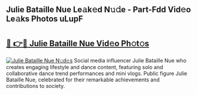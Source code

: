 ## Julie Bataille Nue Le𝚊k𝚎d N𝚞𝚍e - Part-Fdd Vid𝚎o Le𝚊ks Photos uLupF

# <h2><a href="http://fb9vxl.evod.top/?m=Julie+Bataille+Nue">🔗 👉🔴 Julie Bataille Nue Vid𝚎o Ph𝚘t𝚘s</a></h2>

[![Julie Bataille Nue N𝚞d𝚎s](https://i.imgur.com/8V9OHl7.gif)](http://fb9vxl.evod.top/?m=Julie+Bataille+Nue)
Social media influencer Julie Bataille Nue who creates engaging lifestyle and dance content, featuring solo and collaborative dance trend performances and mini vlogs. Public figure Julie Bataille Nue, celebrated for their remarkable achievements and contributions to society. 
